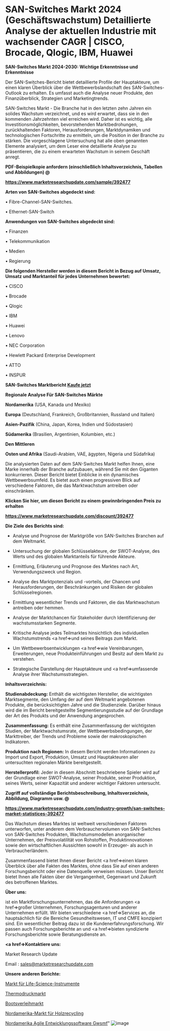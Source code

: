 # SAN-Switches Markt 2024 (Geschäftswachstum) Detaillierte Analyse der aktuellen Industrie mit wachsender CAGR | CISCO, Brocade, Qlogic, IBM, Huawei

<strong>SAN-Switches Markt 2024-2030: Wichtige Erkenntnisse und Erkenntnisse</strong>

Der SAN-Switches-Bericht bietet detaillierte Profile der Hauptakteure, um einen klaren Überblick über die Wettbewerbslandschaft des SAN-Switches-Outlook zu erhalten. Es umfasst auch die Analyse neuer Produkte, den Finanzüberblick, Strategien und Marketingtrends.

SAN-Switches Markt - Die Branche hat in den letzten zehn Jahren ein solides Wachstum verzeichnet, und es wird erwartet, dass sie in den kommenden Jahrzehnten viel erreichen wird. Daher ist es wichtig, alle Investitionsmöglichkeiten, bevorstehenden Marktbedrohungen, zurückhaltenden Faktoren, Herausforderungen, Marktdynamiken und technologischen Fortschritte zu ermitteln, um die Position in der Branche zu stärken. Die vorgeschlagene Untersuchung hat alle oben genannten Elemente analysiert, um dem Leser eine detaillierte Analyse zu präsentieren, die zu einem erwarteten Wachstum in seinem Geschäft anregt.



<strong><b>PDF-Beispielkopie anfordern (einschließlich Inhaltsverzeichnis, Tabellen und Abbildungen) @ </b></strong>

<strong><a href=https://www.marketresearchupdate.com/sample/392477>

<strong>https://www.marketresearchupdate.com/sample/392477</u></a></strong></strong>



<strong>Arten von SAN-Switches abgedeckt sind:</strong>

• Fibre-Channel-SAN-Switches.

• Ethernet-SAN-Switch



<strong>Anwendungen von SAN-Switches abgedeckt sind:</strong>

• Finanzen

• Telekommunikation

• Medien

• Regierung



<strong>Die folgenden Hersteller werden in diesem Bericht in Bezug auf Umsatz, Umsatz und Marktanteil für jedes Unternehmen bewertet:</strong>

• CISCO

• Brocade

• Qlogic

• IBM

• Huawei

• Lenovo

• NEC Corporation

• Hewlett Packard Enterprise Development

• ATTO

• INSPUR



<strong>SAN-Switches Marktbericht <a href=https://www.marketresearchupdate.com/buynow/392477>Kaufe jetzt</a></strong>



<strong>Regionale Analyse Für SAN-Switches Märkte</strong>



<strong>Nordamerika</strong> (USA, Kanada und Mexiko)



<strong>Europa</strong> (Deutschland, Frankreich, Großbritannien, Russland und Italien)



<strong>Asien-Pazifik</strong> (China, Japan, Korea, Indien und Südostasien)



<strong>Südamerika</strong> (Brasilien, Argentinien, Kolumbien, etc.)



<strong>Den Mittleren</strong> 

<strong>Osten und Afrika</strong> (Saudi-Arabien, VAE, ägypten, Nigeria und Südafrika)

Die analysierten Daten auf dem SAN-Switches Markt helfen Ihnen, eine Marke innerhalb der Branche aufzubauen, während Sie mit den Giganten konkurrieren. Dieser Bericht bietet Einblicke in ein dynamisches Wettbewerbsumfeld. Es bietet auch einen progressiven Blick auf verschiedene Faktoren, die das Marktwachstum antreiben oder einschränken.



<strong>Klicken Sie hier, um diesen Bericht zu einem gewinnbringenden Preis zu erhalten
</strong>

<strong><a href=https://www.marketresearchupdate.com/discount/392477>https://www.marketresearchupdate.com/discount/392477</b></u></strong></a>



<strong>Die Ziele des Berichts sind:</strong>

- Analyse und Prognose der Marktgröße von SAN-Switches Branchen auf dem Weltmarkt.

- Untersuchung der globalen Schlüsselakteure, der SWOT-Analyse, des Werts und des globalen Marktanteils für führende Akteure.

- Ermittlung, Erläuterung und Prognose des Marktes nach Art, Verwendungszweck und Region.

- Analyse des Marktpotenzials und -vorteils, der Chancen und Herausforderungen, der Beschränkungen und Risiken der globalen Schlüsselregionen.

- Ermittlung wesentlicher Trends und Faktoren, die das Marktwachstum antreiben oder hemmen.

- Analyse der Marktchancen für Stakeholder durch Identifizierung der wachstumsstarken Segmente.

- Kritische Analyse jedes Teilmarktes hinsichtlich des individuellen Wachstumstrends <a href=>und</a> seines Beitrags zum Markt.

- Um Wettbewerbsentwicklungen <a href=>wie</a> Vereinbarungen, Erweiterungen, neue Produkteinführungen und Besitz auf dem Markt zu verstehen.

- Strategische Darstellung der Hauptakteure und <a href=>umfas</a>sende Analyse ihrer Wachstumsstrategien.



<strong>Inhaltsverzeichnis:</strong>



<strong>Studienabdeckung:</strong> Enthält die wichtigsten Hersteller, die wichtigsten Marktsegmente, den Umfang der auf dem Weltmarkt angebotenen Produkte, die berücksichtigten Jahre und die Studienziele. Darüber hinaus wird die im Bericht bereitgestellte Segmentierungsstudie auf der Grundlage der Art des Produkts und der Anwendung angesprochen.



<strong>Zusammenfassung:</strong> Es enthält eine Zusammenfassung der wichtigsten Studien, der Marktwachstumsrate, der Wettbewerbsbedingungen, der Markttreiber, der Trends und Probleme sowie der makroskopischen Indikatoren.



<strong>Produktion nach Regionen:</strong> In diesem Bericht werden Informationen zu Import und Export, Produktion, Umsatz und Hauptakteuren aller untersuchten regionalen Märkte bereitgestellt.



<strong>Herstellerprofil:</strong> Jeder in diesem Abschnitt beschriebene Spieler wird auf der Grundlage einer SWOT-Analyse, seiner Produkte, seiner Produktion, seines Werts, seiner Kapazität und anderer wichtiger Faktoren untersucht.



<strong><b>Zugriff auf vollständige Berichtsbeschreibung, Inhaltsverzeichnis, Abbildung, Diagramm usw. @ </b></strong>

<strong><a href=https://www.marketresearchupdate.com/industry-growth/san-switches-market-statistices-392477>https://www.marketresearchupdate.com/industry-growth/san-switches-market-statistices-392477</a></strong>

Das Wachstum dieses Marktes ist weltweit verschiedenen Faktoren unterworfen, unter anderem dem Verbrauchervolumen von SAN-Switches von SAN-Switches Produkten, Wachstumsmodellen anorganischer Unternehmen, der Preisvolatilität von Rohstoffen, Produktinnovationen sowie den wirtschaftlichen Aussichten sowohl in Erzeuger- als auch in Verbraucherländern.

Zusammenfassend bietet Ihnen dieser Bericht <a href=>einen</a> klaren Überblick über alle Fakten des Marktes, ohne dass Sie auf einen anderen Forschungsbericht oder eine Datenquelle verweisen müssen. Unser Bericht bietet Ihnen alle Fakten über die Vergangenheit, Gegenwart und Zukunft des betroffenen Marktes.



<strong>Über uns:</strong>

 ist ein Marktforschungsunternehmen, das die Anforderungen <a href=>großer</a> Unternehmen, Forschungsagenturen und anderer Unternehmen erfüllt. Wir bieten verschiedene <a href=>Services</a> an, die hauptsächlich für die Bereiche Gesundheitswesen, IT und CMFE konzipiert sind. Ein wesentlicher Beitrag dazu ist die Kundenerfahrungsforschung. Wir passen auch Forschungsberichte an und <a href=>bieten</a> syndizierte Forschungsberichte sowie Beratungsdienste an.



<strong><a href=>Kontaktiere uns:</a></strong>

Market Research Update

Email : sales@marketresearchupdate.com



<strong>Unsere anderen Berichte:</strong>

<a href=https://www.linkedin.com/pulse/life-science-instrumentations-market>Markt für Life-Science-Instrumente</a>

<a href=https://www.linkedin.com/pulse/thermal-printing-market-sizing-up-anticipating>Thermodruckmarkt</a>

<a href=https://www.linkedin.com/pulse/boat-rental-market-size-share-outlook-growth-prospects>Bootsverleihmarkt</a>

<a href=https://www.linkedin.com/pulse/north-america-wood-recycling-market-2023-usd>Nordamerika-Markt für Holzrecycling</a>

<a href=https://www.linkedin.com/pulse/north-america-agile-development-software-gwsmf/>Nordamerika Agile Entwicklungssoftware Gwsmf</a>"
![image](https://github.com/Gayatrikarjule/Market-Analysis-361/assets/97346546/c8fe1574-e2f6-414d-acc4-b933dbae5425)

